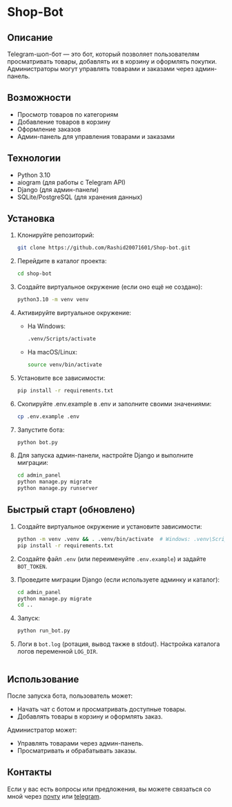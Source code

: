 # Shop-Bot

## Описание
Telegram-шоп-бот — это бот, который позволяет пользователям просматривать товары, добавлять их в корзину и оформлять покупки. Администраторы могут управлять товарами и заказами через админ-панель.

## Возможности
- Просмотр товаров по категориям
- Добавление товаров в корзину
- Оформление заказов
- Админ-панель для управления товарами и заказами

## Технологии
- Python 3.10
- aiogram (для работы с Telegram API)
- Django (для админ-панели)
- SQLite/PostgreSQL (для хранения данных)

## Установка

1. Клонируйте репозиторий:

   ```bash
   git clone https://github.com/Rashid20071601/Shop-bot.git
   ```

2. Перейдите в каталог проекта:

   ```bash
   cd shop-bot
   ```

3. Создайте виртуальное окружение (если оно ещё не создано):

   ```bash
   python3.10 -m venv venv
   ```

4. Активируйте виртуальное окружение:

   - На Windows:

     ```bash
     .venv/Scripts/activate
     ```

   - На macOS/Linux:

     ```bash
     source venv/bin/activate
     ```

5. Установите все зависимости:

   ```bash
   pip install -r requirements.txt
   ```

6. Скопируйте .env.example в .env и заполните своими значениями:
   ```bash
   cp .env.example .env
   ```

7. Запустите бота:

   ```bash
   python bot.py
   ```

8. Для запуска админ-панели, настройте Django и выполните миграции:

   ```bash
   cd admin_panel
   python manage.py migrate
   python manage.py runserver


## Быстрый старт (обновлено)
1. Создайте виртуальное окружение и установите зависимости:
   ```bash
   python -m venv .venv && . .venv/bin/activate  # Windows: .venv\Scripts\activate
   pip install -r requirements.txt
   ```
2. Создайте файл `.env` (или переименуйте `.env.example`) и задайте `BOT_TOKEN`.
3. Проведите миграции Django (если используете админку и каталог):
   ```bash
   cd admin_panel
   python manage.py migrate
   cd ..
   ```
4. Запуск:
   ```bash
   python run_bot.py
   ```
5. Логи в `bot.log` (ротация, вывод также в stdout). Настройка каталога логов переменной `LOG_DIR`.

   ```

## Использование

После запуска бота, пользователь может:
- Начать чат с ботом и просматривать доступные товары.
- Добавлять товары в корзину и оформлять заказ.

Администратор может:
- Управлять товарами через админ-панель.
- Просматривать и обрабатывать заказы.

## Контакты
Если у вас есть вопросы или предложения, вы можете связаться со мной через [почту](mailto:rash20071601@gmail.com) или [telegram](https://t.me/Rashid_20071601).